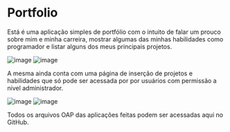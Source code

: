 # Portfolio
Está é uma aplicação simples de portfólio com o intuito de falar um prouco sobre mim e minha carreira, mostrar algumas das minhas habilidades como programador e listar alguns dos meus principais projetos.

![image](https://github.com/DanielBonfimBarros/Portfolio/assets/139025517/d61c7a31-842c-4bff-ade5-de966e6e254f)
![image](https://github.com/DanielBonfimBarros/Portfolio/assets/139025517/e023ecd5-9215-43c0-bb28-24912343349c)

A mesma ainda conta com uma página de inserção de projetos e habilidades que só pode ser acessada por por usuários com permissão a nivel administrador.

![image](https://github.com/DanielBonfimBarros/Portfolio/assets/139025517/98111773-c907-4338-8252-d69c93c76b4c)
![image](https://github.com/DanielBonfimBarros/Portfolio/assets/139025517/83322148-d1fd-44ae-9da4-01747e2303a1)

Todos os arquivos OAP das aplicações feitas podem ser acessadas aqui no GitHub.


